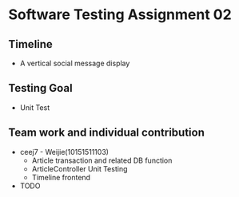 # Software Testing Assignment 02
## Timeline
- A vertical social message display
## Testing Goal 
- Unit Test
## Team work and individual contribution
- ceej7 - Weijie(10151511103)
  - Article transaction and related DB function
  - ArticleController Unit Testing
  - Timeline frontend
- TODO

 

